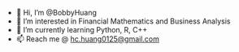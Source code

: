 - 👋 Hi, I’m @BobbyHuang
- 👀 I’m interested in Financial Mathematics and Business Analysis
- 🌱 I’m currently learning Python, R, C++
- 📫 Reach me @ hc.huang0125@gmail.com

<!---
BobbyHuang1116/BobbyHuang1116 is a ✨ special ✨ repository because its `README.md` (this file) appears on your GitHub profile.
You can click the Preview link to take a look at your changes.
--->
